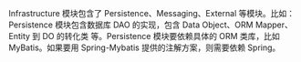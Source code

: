 Infrastructure 模块包含了 Persistence、Messaging、External 等模块。比如：Persistence
模块包含数据库 DAO 的实现，包含 Data Object、ORM Mapper、Entity 到 DO 的转化类
等。Persistence 模块要依赖具体的 ORM 类库，比如 MyBatis。如果要用 Spring-Mybatis
提供的注解方案，则需要依赖 Spring。